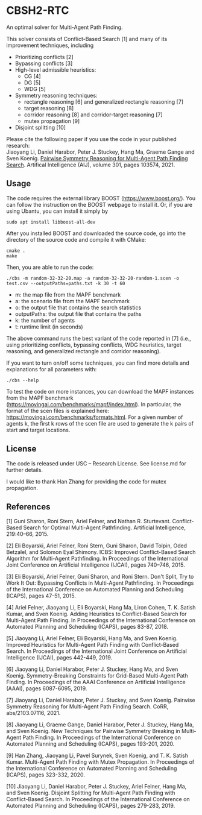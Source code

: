 # CBSH2-RTC
An optimal solver for Multi-Agent Path Finding.
 

This solver consists of Conflict-Based Search [1] and many of its improvement techniques, including 
* Prioritizing conflicts [2]
* Bypassing conflicts [3]
* High-level admissible heuristics:
    * CG [4] 
    * DG [5]
    * WDG [5]
* Symmetry reasoning techniques:
    * rectangle reasoning [6] and generalized rectangle reasoning [7]
    * target reasoning [8]
    * corridor reasoning [8] and corridor-target reasoning [7]
    * mutex propagation [9]
* Disjoint splitting [10]
 
 
 
Please cite the following paper if you use the code in your published research:  
Jiaoyang Li, Daniel Harabor, Peter J. Stuckey, Hang Ma, Graeme Gange and Sven Koenig.
[Pairwise Symmetry Reasoning for Multi-Agent Path Finding Search](https://doi.org/10.1016/j.artint.2021.103574).
Artifical Intelligence (AIJ), volume 301, pages 103574, 2021.
 
 ## Usage
The code requires the external library BOOST (https://www.boost.org/). 
You can follow the instruction on the BOOST webpage to install it. Or, 
if you are using Ubantu, you can install it simply by
```shell script
sudo apt install libboost-all-dev
``` 

After you installed BOOST and downloaded the source code, go into the directory of the source code and compile it with CMake: 
```shell script
cmake .
make
```

Then, you are able to run the code:
```shell script
./cbs -m random-32-32-20.map -a random-32-32-20-random-1.scen -o test.csv --outputPaths=paths.txt -k 30 -t 60
```

- m: the map file from the MAPF benchmark
- a: the scenario file from the MAPF benchmark
- o: the output file that contains the search statistics
- outputPaths: the output file that contains the paths 
- k: the number of agents
- t: runtime limit (in seconds)

The above command runs the best variant of the code reported in [7] (i.e., using 
prioritizing conflicts,
bypassing conflicts,
WDG heuristics,
target reasoning, and
generalized rectangle and corridor reasoning).

If you want to turn on/off some techniques,
you can find more details and explanations for all parameters with:
```shell script
./cbs --help
```

To test the code on more instances,
you can download the MAPF instances from the MAPF benchmark (https://movingai.com/benchmarks/mapf/index.html).
In particular, the format of the scen files is explained here: https://movingai.com/benchmarks/formats.html. 
For a given number of agents k, the first k rows of the scen file are used to generate the k pairs of start and target locations.

## License
The code is released under USC – Research License. See license.md for further details.

I would like to thank Han Zhang for providing the code for mutex propagation.

## References

[1] Guni Sharon, Roni Stern, Ariel Felner, and Nathan R. Sturtevant.
Conflict-Based Search for Optimal Multi-Agent Pathfinding.
Artificial Intelligence, 219:40–66, 2015.

[2] Eli Boyarski, Ariel  Felner, Roni Stern, Guni Sharon, David Tolpin, Oded Betzalel, and Solomon Eyal Shimony.
ICBS: Improved Conflict-Based Search Algorithm for Multi-Agent Pathfinding. 
In Proceedings of the International Joint Conference on Artificial Intelligence (IJCAI), pages 740–746, 2015.

[3] Eli Boyarski, Ariel Felner, Guni Sharon, and Roni Stern.
Don't Split, Try to Work It Out: Bypassing Conflicts in Multi-Agent Pathfinding. 
In Proceedings of the International Conference on Automated Planning and Scheduling (ICAPS), pages 47-51, 2015.

[4] Ariel Felner, Jiaoyang Li, Eli Boyarski, Hang Ma, Liron Cohen, T. K. Satish Kumar, and Sven Koenig.
Adding Heuristics to Conflict-Based Search for Multi-Agent Path Finding. 
In Proceedings of the International Conference on Automated Planning and Scheduling (ICAPS), pages 83-87, 2018.

[5] Jiaoyang Li, Ariel Felner, Eli Boyarski, Hang Ma, and Sven Koenig.
Improved Heuristics for Multi-Agent Path Finding with Conflict-Based Search.
In Proceedings of the International Joint Conference on Artificial Intelligence (IJCAI), pages 442-449, 2019.

[6] Jiaoyang Li, Daniel Harabor, Peter J. Stuckey, Hang Ma, and Sven Koenig.
Symmetry-Breaking Constraints for Grid-Based Multi-Agent Path Finding.
In Proceedings of the AAAI Conference on Artificial Intelligence (AAAI), pages 6087-6095, 2019.

[7] Jiaoyang Li, Daniel Harabor, Peter J. Stuckey, and Sven Koenig. 
Pairwise Symmetry Reasoning for Multi-Agent Path Finding Search.
CoRR, abs/2103.07116, 2021.

[8] Jiaoyang Li, Graeme Gange, Daniel Harabor, Peter J. Stuckey, Hang Ma, and Sven Koenig.
New Techniques for Pairwise Symmetry Breaking in Multi-Agent Path Finding.
In Proceedings of the International Conference on Automated Planning and Scheduling (ICAPS), pages 193-201, 2020.

[9] Han Zhang, Jiaoyang Li, Pavel Surynek, Sven Koenig, and T. K. Satish Kumar.
Multi-Agent Path Finding with Mutex Propagation.
In Proceedings of the International Conference on Automated Planning and Scheduling (ICAPS), pages 323-332, 2020.
 
[10] Jiaoyang Li, Daniel Harabor, Peter J. Stuckey, Ariel Felner, Hang Ma, and Sven Koenig.
Disjoint Splitting for Multi-Agent Path Finding with Conflict-Based Search.
In Proceedings of the International Conference on Automated Planning and Scheduling (ICAPS), pages 279-283, 2019.

